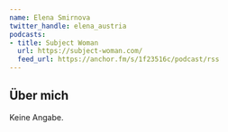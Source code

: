 ```yaml
---
name: Elena Smirnova
twitter_handle: elena_austria
podcasts:
- title: Subject Woman
  url: https://subject-woman.com/
  feed_url: https://anchor.fm/s/1f23516c/podcast/rss
---
```


## Über mich

Keine Angabe.